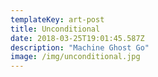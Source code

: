 ```yaml
---
templateKey: art-post
title: Unconditional
date: 2018-03-25T19:01:45.587Z
description: "Machine Ghost Go"
image: /img/unconditional.jpg
---
```

